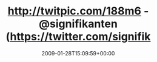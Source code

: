 ---
retweeted: false
source: <a href="http://twitter.com" rel="nofollow">Twitter Web Client</a>
entities:
  hashtags: []
  symbols: []
  user_mentions:
  - name: Michael Lindner
    screen_name: signifikanten
    indices:
    - '27'
    - '41'
    id_str: '14629451'
    id: '14629451'
  urls: []
display_text_range:
- '0'
- '58'
favorite_count: '0'
id_str: '1155414043'
truncated: false
retweet_count: '0'
id: '1155414043'
created_at: Wed Jan 28 15:09:59 +0000 2009
favorited: false
full_text: http://twitpic.com/188m6 - [@signifikanten](https://twitter.com/signifikanten)
  ...guck mal. :-)
lang: de
tags:
- pesos/twitter
date: '2009-01-28T15:09:59+00:00'
src: https://twitter.com/bascht/status/1155414043
original_url: https://twitter.com/bascht/status/1155414043
type: twitter_tweet
text: http://twitpic.com/188m6 - [@signifikanten](https://twitter.com/signifikanten)
  ...guck mal. :-)
title: http://twitpic.com/188m6 - @signifikanten (https://twitter.com/signifik

---